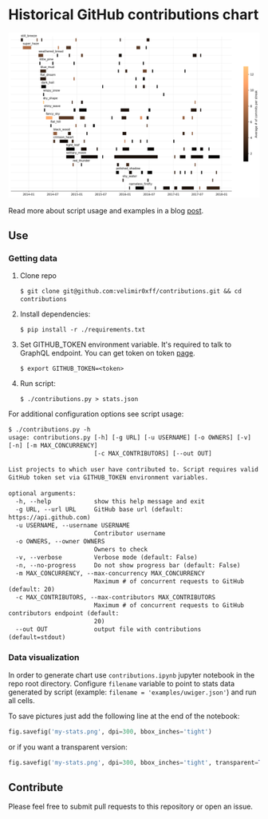 # Historical GitHub contributions chart

[![Contributions chart](examples/velimir-top20-tr.png)](examples/velimir-top20.png)

Read more about script usage and examples in a blog [post](https://velimir.me.uk/historical-github-contributions-chart.html).

## Use

### Getting data

1. Clone repo
   ```
   $ git clone git@github.com:velimir0xff/contributions.git && cd contributions
   ```
2. Install dependencies:
   ```
   $ pip install -r ./requirements.txt
   ```
3. Set GITHUB_TOKEN environment variable. It's required to talk to GraphQL endpoint. You can get token on token [page](https://github.com/settings/tokens).
   ```
   $ export GITHUB_TOKEN=<token>
   ```
4. Run script:
   ```
   $ ./contributions.py > stats.json
   ```

For additional configuration options see script usage:
```
$ ./contributions.py -h
usage: contributions.py [-h] [-g URL] [-u USERNAME] [-o OWNERS] [-v] [-n] [-m MAX_CONCURRENCY]
                        [-c MAX_CONTRIBUTORS] [--out OUT]

List projects to which user have contributed to. Script requires valid GitHub token set via GITHUB_TOKEN environment variables.

optional arguments:
  -h, --help            show this help message and exit
  -g URL, --url URL     GitHub base url (default: https://api.github.com)
  -u USERNAME, --username USERNAME
                        Contributor username
  -o OWNERS, --owner OWNERS
                        Owners to check
  -v, --verbose         Verbose mode (default: False)
  -n, --no-progress     Do not show progress bar (default: False)
  -m MAX_CONCURRENCY, --max-concurrency MAX_CONCURRENCY
                        Maximum # of concurrent requests to GitHub (default: 20)
  -c MAX_CONTRIBUTORS, --max-contributors MAX_CONTRIBUTORS
                        Maximum # of concurrent requests to GitHub contributors endpoint (default:
                        20)
  --out OUT             output file with contributions (default=stdout)
```

### Data visualization

In order to generate chart use `contributions.ipynb` jupyter notebook in the repo root directory.
Configure `filename` variable to point to stats data generated by script (example: `filename = 'examples/uwiger.json'`) and run all cells.

To save pictures just add the following line at the end of the notebook:
```python
fig.savefig('my-stats.png', dpi=300, bbox_inches='tight')
```

or if you want a transparent version:
```python
fig.savefig('my-stats.png', dpi=300, bbox_inches='tight', transparent=True)
```

## Contribute

Please feel free to submit pull requests to this repository or open an issue.
